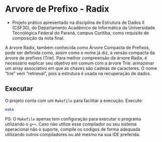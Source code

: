 # Arvore de Prefixo - Radix

- Projeto prático apresentado na disciplina de Estrutura de Dados II (CSF30), do Departamento Acadêmico de Informática da Universidade Tecnológica Federal do Paraná, campus Curitiba, como requisito de composição da nota final.

A árvore Radix, também conhecida como Árvore Compacta de Prefixos, pode ser definida como, assim como o nome já diz, a versão compacta da árvore de prefixos (Trie).
Para melhor compreensão da árvore Radix, é necessário explicar seu objetivo em comum com a árvore Trie: armazenar um array associativo em que as chaves são cadeias de caracteres. O nome “trie” vem “retrieval”, pois a estrutura é usada na recuperação de dados.

## Executar

O projeto conta com um `Makefile` para facilitar a execução. Execute:

```bash
make
```

PS: O `Makefile` apenas tem configuração para executar o programa utilizando o `g++`. Caso não utilize esse compilador ou seu sistema operacional não o suporte, compile os codigos de forma adequada utilizando outros compiladores ou até mesmo na sua IDE preferida.
